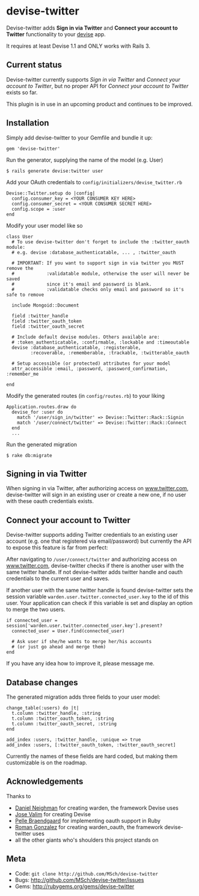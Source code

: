 devise-twitter
==========

Devise-twitter adds **Sign in via Twitter** and **Connect your account to
Twitter** functionality to your [devise][1] app.

It requires at least Devise 1.1 and ONLY works with Rails 3.

Current status
--------------

Devise-twitter currently supports *Sign in via Twitter* and *Connect your
account to Twitter*, but no proper API for *Connect your account to Twitter*
exists so far.

This plugin is in use in an upcoming product and continues to be improved.

Installation
------------

Simply add devise-twitter to your Gemfile and bundle it up:

    gem 'devise-twitter'

Run the generator, supplying the name of the model (e.g. User)

    $ rails generate devise:twitter user

Add your OAuth credentials to `config/initializers/devise_twitter.rb` 

    Devise::Twitter.setup do |config|
      config.consumer_key = <YOUR CONSUMER KEY HERE>
      config.consumer_secret = <YOUR CONSUMER SECRET HERE>
      config.scope = :user
    end

Modify your user model like so

    class User
	  # To use devise-twitter don't forget to include the :twitter_oauth module:
	  # e.g. devise :database_authenticatable, ... , :twitter_oauth

	  # IMPORTANT: If you want to support sign in via twitter you MUST remove the
	  #            :validatable module, otherwise the user will never be saved
	  #            since it's email and password is blank.
	  #            :validatable checks only email and password so it's safe to remove

	  include Mongoid::Document

	  field :twitter_handle
	  field :twitter_oauth_token
	  field :twitter_oauth_secret

	  # Include default devise modules. Others available are:
	  # :token_authenticatable, :confirmable, :lockable and :timeoutable
	  devise :database_authenticatable, :registerable,
	         :recoverable, :rememberable, :trackable, :twitterable_oauth

	  # Setup accessible (or protected) attributes for your model
	  attr_accessible :email, :password, :password_confirmation, :remember_me

	end


Modify the generated routes (in `config/routes.rb`) to your liking

    Application.routes.draw do
      devise_for :user do
        match '/user/sign_in/twitter' => Devise::Twitter::Rack::Signin
        match '/user/connect/twitter' => Devise::Twitter::Rack::Connect
      end
      ...

Run the generated migration

    $ rake db:migrate



Signing in via Twitter
----------------------

When signing in via Twitter, after authorizing access on www.twitter.com,
devise-twitter will sign in an existing user or create a new one, if no user
with these oauth credentials exists.


Connect your account to Twitter
-------------------------------

Devise-twitter supports adding Twitter credentials to an existing user account
(e.g. one that registered via email/password) but currently the API to expose
this feature is far from perfect:

After navigating to `/user/connect/twitter` and authorizing access on
www.twitter.com, devise-twitter checks if there is another user with the same
twitter handle. If not devise-twitter adds twitter handle and oauth credentials
to the current user and saves.

If another user with the same twitter handle is found devise-twitter sets the
session variable `warden.user.twitter.connected_user.key` to the id of this
user. Your application can check if this variable is set and display an option
to merge the two users.

    if connected_user = session['warden.user.twitter.connected_user.key'].present?
      connected_user = User.find(connected_user)

      # Ask user if she/he wants to merge her/his accounts
      # (or just go ahead and merge them)
    end

If you have any idea how to improve it, please message me.

Database changes
----------------

The generated migration adds three fields to your user model:

    change_table(:users) do |t|
      t.column :twitter_handle, :string
      t.column :twitter_oauth_token, :string
      t.column :twitter_oauth_secret, :string
    end

    add_index :users, :twitter_handle, :unique => true
    add_index :users, [:twitter_oauth_token, :twitter_oauth_secret]

Currently the names of these fields are hard coded, but making them
customizable is on the roadmap.



Acknowledgements
----------------

Thanks to

* [Daniel Neighman](http://twitter.com/hassox) for creating warden, the framework Devise uses
* [Jose Valim](http://twitter.com/josevalim) for creating Devise
* [Pelle Braendgaard](http://stakeventures.com/pages/whoami) for implementing oauth support in Ruby
* [Roman Gonzalez](http://www.romanandreg.com/) for creating warden_oauth, the framework devise-twitter uses
* all the other giants who's shoulders this project stands on


Meta
----

* Code: `git clone http://github.com/MSch/devise-twitter`
* Bugs: <http://github.com/MSch/devise-twitter/issues>
* Gems: <http://rubygems.org/gems/devise-twitter>

[1]:http://github.com/plataformatec/devise

